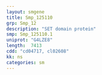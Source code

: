 ```yaml
---
layout: smgene
title: Smp_125110
grp: Smp_12
description: "SET domain protein"
smp: Smp_125110.1
uniprot: "G4LZE8"
length:  7413
cdd: "cd04717, cl02608"
kk: ns
categories: sm
---
```

